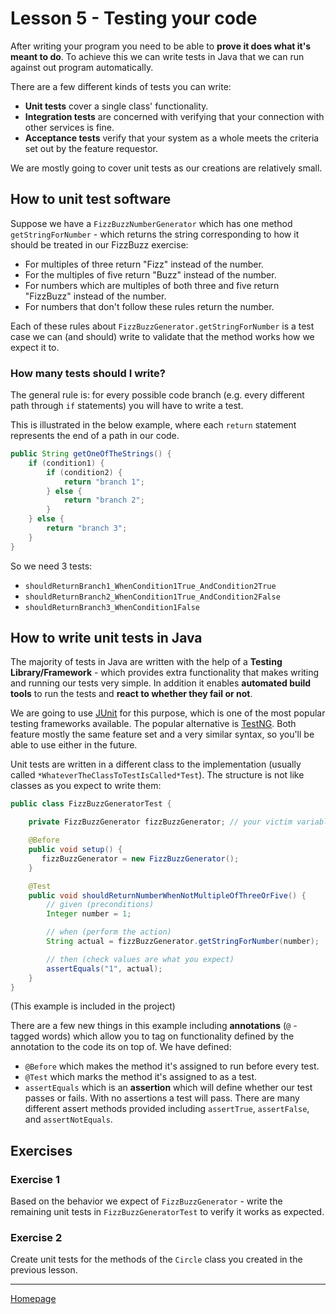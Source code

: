 # Lesson 5 - Testing your code

After writing your program you need to be able to **prove it does what it's meant to do**.
To achieve this we can write tests in Java that we can run against out program automatically.

There are a few different kinds of tests you can write:
* **Unit tests** cover a single class' functionality.
* **Integration tests** are concerned with verifying that your connection with other services is fine.
* **Acceptance tests** verify that your system as a whole meets the criteria set out by the feature requestor.

We are mostly going to cover unit tests as our creations are relatively small.

## How to unit test software
Suppose we have a `FizzBuzzNumberGenerator` which has one method `getStringForNumber` - which returns the string corresponding to how it should be treated in our FizzBuzz exercise:
* For multiples of three return "Fizz" instead of the number.
* For the multiples of five return "Buzz" instead of the number.
* For numbers which are multiples of both three and five return "FizzBuzz" instead of the number.
* For numbers that don't follow these rules return the number.

Each of these rules about `FizzBuzzGenerator.getStringForNumber` is a test case we can (and should) write to validate that the method works how we expect it to.

### How many tests should I write?
The general rule is: for every possible code branch (e.g. every different path through `if` statements) you will have to write a test.

This is illustrated in the below example, where each `return` statement represents the end of a path in our code.
```java
public String getOneOfTheStrings() {
    if (condition1) {
        if (condition2) {
            return "branch 1";
        } else {
            return "branch 2";
        }
    } else {
        return "branch 3";
    }
}
```

So we need 3 tests:
* `shouldReturnBranch1_WhenCondition1True_AndCondition2True`
* `shouldReturnBranch2_WhenCondition1True_AndCondition2False`
* `shouldReturnBranch3_WhenCondition1False`

## How to write unit tests in Java
The majority of tests in Java are written with the help of a **Testing Library/Framework** - which provides extra functionality that makes writing and running our tests very simple. In addition it enables **automated build tools** to run the tests and **react to whether they fail or not**.

We are going to use [JUnit](https://junit.org/) for this purpose, which is one of the most popular testing frameworks available. The popular alternative is [TestNG](https://testng.org). Both feature mostly the same feature set and a very similar syntax, so you'll be able to use either in the future.

Unit tests are written in a different class to the implementation (usually called `*WhateverTheClassToTestIsCalled*Test`). The structure is not like classes as you expect to write them:
```java
public class FizzBuzzGeneratorTest {

    private FizzBuzzGenerator fizzBuzzGenerator; // your victim variable

    @Before
    public void setup() {
       fizzBuzzGenerator = new FizzBuzzGenerator();
    }

    @Test
    public void shouldReturnNumberWhenNotMultipleOfThreeOrFive() {
        // given (preconditions)
        Integer number = 1;

        // when (perform the action)
        String actual = fizzBuzzGenerator.getStringForNumber(number);

        // then (check values are what you expect)
        assertEquals("1", actual);
    }
}
```
(This example is included in the project)

There are a few new things in this example including **annotations** (`@` - tagged words) which allow you to tag on functionality defined by the annotation to the code its on top of. We have defined:
* `@Before` which makes the method it's assigned to run before every test.
* `@Test` which marks the method it's assigned to as a test.
* `assertEquals` which is an **assertion** which will define whether our test passes or fails. With no assertions a test will pass.
There are many different assert methods provided including `assertTrue`, `assertFalse`, and `assertNotEquals`.

## Exercises
### Exercise 1
Based on the behavior we expect of `FizzBuzzGenerator` - write the remaining unit tests in `FizzBuzzGeneratorTest` to verify it works as expected.

### Exercise 2
Create unit tests for the methods of the `Circle` class you created in the previous lesson.

---
[Homepage](../index.md)
